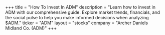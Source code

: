 +++
title = "How To Invest In ADM"
description = "Learn how to invest in ADM with our comprehensive guide. Explore market trends, financials, and the social pulse to help you make informed decisions when analyzing $ADM."
ticker = "ADM"
layout = "stocks"
company = "Archer Daniels Midland Co. (ADM)"
+++

